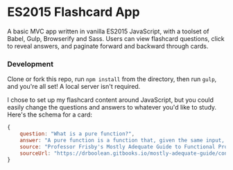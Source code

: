 # ES2015 Flashcard App

A basic MVC app written in vanilla ES2015 JavaScript, with a toolset of Babel, Gulp, Browserify and Sass. Users can view flashcard questions, click to reveal answers, and paginate forward and backward through cards.

<!-- www.ahoef.co/js-flashcards -->


### Development 

Clone or fork this repo, run `npm install` from the directory, then run `gulp`, and you're all set! A local server isn't required. 

I chose to set up my flashcard content around JavaScript, but you could easily change the questions and answers to whatever you'd like to study. Here's the schema for a card:

```javascript
{
	question: "What is a pure function?",
	answer: "A pure function is a function that, given the same input, will always return the same output and does not have any observable side effect.",
	source: "Professor Frisby's Mostly Adequate Guide to Functional Programming",
	sourceUrl: "https://drboolean.gitbooks.io/mostly-adequate-guide/content/ch3.html"
}
```


